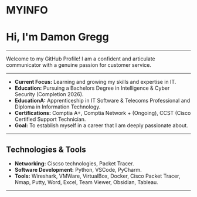 # MYINFO
# Hi, I'm Damon Gregg

---

Welcome to my GitHub Profile! I am a confident and articulate communicator with a genuine passion for customer service.

***

- **Current Focus:** Learning and growing my skills and expertise in IT.
- **Education:** Pursuing a Bachelors Degree in Intelligence & Cyber Security (Completion 2026).
- **EducationA:** Apprenticeship in IT Software & Telecoms Professional and Diploma in Information Technology.
- **Certifications:** Comptia A+, Comptia Network + (Ongoing), CCST (Cisco Certified Support Technician.
- **Goal:** To establish myself in a career that I am deeply passionate about.

---

## Technologies & Tools

- **Networking:** Ciscso technologies, Packet Tracer.
- **Software Development:** Python, VSCode, PyCharm.
- **Tools:** Wireshark, VMWare, VirtualBox, Docker, Cisco Packet Tracer, Nmap, Putty, Word, Excel, Team Viewer, Obsidian, Tableau.

*** 
